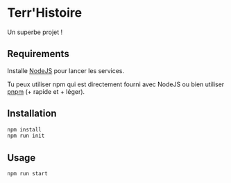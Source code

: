 # Terr'Histoire

Un superbe projet !

## Requirements

Installe [NodeJS](https://nodejs.org/en/download/) pour lancer les services.

Tu peux utiliser npm qui est directement fourni avec NodeJS ou bien utiliser [pnpm](https://pnpm.io) (+ rapide et + léger).

## Installation

```bash
npm install
npm run init
```

## Usage

```bash
npm run start
```
